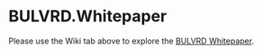 # BULVRD.Whitepaper
Please use the Wiki tab above to explore the [BULVRD Whitepaper](https://github.com/BULVRD-Tech/BULVRD.Whitepaper/wiki).
